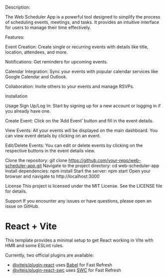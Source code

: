 Description:


The Web Scheduler App is a powerful tool designed to simplify the process of scheduling events, meetings, and tasks. It provides an intuitive interface for users to manage their time effectively.

Features:

Event Creation: Create single or recurring events with details like title, location, attendees, and more.

Notifications: Get reminders for upcoming events.

Calendar Integration: Sync your events with popular calendar services like Google Calendar and Outlook.

Collaboration: Invite others to your events and manage RSVPs.

Installation

Usage
Sign Up/Log In: Start by signing up for a new account or logging in if you already have one.

Create Event: Click on the ‘Add Event’ button and fill in the event details.

View Events: All your events will be displayed on the main dashboard. You can view event details by clicking on an event.

Edit/Delete Events: You can edit or delete events by clicking on the respective buttons in the event details view.


Clone the repository: git clone https://github.com/your-repo/web-scheduler-app.git
Navigate to the project directory: cd web-scheduler-app
Install dependencies: npm install
Start the server: npm start
Open your browser and navigate to http://localhost:3000

License
This project is licensed under the MIT License. See the LICENSE file for details.

Support
If you encounter any issues or have questions, please open an issue on GitHub.


















# React + Vite

This template provides a minimal setup to get React working in Vite with HMR and some ESLint rules.

Currently, two official plugins are available:

- [@vitejs/plugin-react](https://github.com/vitejs/vite-plugin-react/blob/main/packages/plugin-react/README.md) uses [Babel](https://babeljs.io/) for Fast Refresh
- [@vitejs/plugin-react-swc](https://github.com/vitejs/vite-plugin-react-swc) uses [SWC](https://swc.rs/) for Fast Refresh

